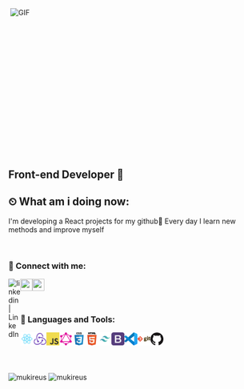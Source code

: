 <img align="right" alt="GIF" src="https://github.com/abhisheknaiidu/abhisheknaiidu/blob/master/code.gif?raw=true" width="500" height="320" />

## Front-end Developer 🚀




## ⏲ What am i doing now:
I'm developing a  React projects for my github🚀
Every day I learn new methods and improve myself


<br />

### 📩 Connect with me:

[<img align="left" alt="linkedin | LinkedIn" width="24px" src="https://raw.githubusercontent.com/peterthehan/peterthehan/master/assets/linkedin.svg" />][linkedin]
[<img align="left" height="24" width="24" src="https://cdn.jsdelivr.net/npm/simple-icons@v4/icons/twitter.svg" />][twitter]
[<img align="left" height="24" width="24" src="https://cdn.jsdelivr.net/npm/simple-icons@v4/icons/gmail.svg" />][gmail]


<br />


[twitter]: https://twitter.com/rkdevop
[linkedin]: www.linkedin.com/in/rahmi-köse
[gmail]: mailto:rahmikse19@gmail.com
<br />

### 🔧 Languages and Tools:


[<img align="left" alt="React" width="26px" src="https://raw.githubusercontent.com/github/explore/cebd63002168a05a6a642f309227eefeccd92950/topics/react/react.png"/>][react]
[<img align="left" alt="redux" width="26px" src="https://raw.githubusercontent.com/github/explore/cebd63002168a05a6a642f309227eefeccd92950/topics/redux/redux.png"/>][redux]
[<img align="left" alt="JavaScript" width="26px" src="https://raw.githubusercontent.com/github/explore/cebd63002168a05a6a642f309227eefeccd92950/topics/javascript/javascript.png"/>][JavaScript]
[<img align="left" alt="Grqphql" width="26px" src="https://raw.githubusercontent.com/github/explore/cebd63002168a05a6a642f309227eefeccd92950/topics/graphql/graphql.png"/>][graphql]
[<img align="left" alt="CSS" width="26px" src="https://raw.githubusercontent.com/github/explore/cebd63002168a05a6a642f309227eefeccd92950/topics/css/css.png"/>][css]
[<img align="left" alt="HTML" width="26px" src="https://raw.githubusercontent.com/github/explore/cebd63002168a05a6a642f309227eefeccd92950/topics/html/html.png"/>][html]
[<img align="left" alt="Tailwind-css" width="26px" src="https://raw.githubusercontent.com/github/explore/cebd63002168a05a6a642f309227eefeccd92950/topics/tailwind/tailwind.png"/>][tailwind]
[<img align="left" alt="Bootstrap" width="26px" src="https://raw.githubusercontent.com/github/explore/cebd63002168a05a6a642f309227eefeccd92950/topics/bootstrap/bootstrap.png"/>][bootstrap]
[<img align="left" alt="Visual Studio Code" width="26px" src="https://raw.githubusercontent.com/github/explore/80688e429a7d4ef2fca1e82350fe8e3517d3494d/topics/visual-studio-code/visual-studio-code.png" />][vsCode]
[<img align="left" alt="Git" width="26px" src="https://raw.githubusercontent.com/github/explore/80688e429a7d4ef2fca1e82350fe8e3517d3494d/topics/git/git.png" />][git]
[<img align="left" alt="GitHub" width="26px" src="https://raw.githubusercontent.com/github/explore/78df643247d429f6cc873026c0622819ad797942/topics/github/github.png" />][github]
<br />

[react]: https://tr.reactjs.org/
[redux]: https://redux.js.org/
[JavaScript]:https://www.javascript.com/
[graphql]:https://www.apollographql.com/
[vsCode]: https://code.visualstudio.com/
[git]: https://git-scm.com/
[github]: https://github.com/rahmikse
[css]:https://www.w3schools.com/css/
[html]:https://www.w3schools.com/html/
[tailwind]:https://tailwindcss.com/
[bootstrap]:https://getbootstrap.com/
<br />
<br />

<img height="180em" align="center" src="https://github-readme-stats.vercel.app/api?username=rahmikse&show_icons=true&locale=en&theme=algolia&include_all_commits=true&count_private=true" alt="mukireus"/>
  <img height="180em" align="center" src="https://github-readme-stats.vercel.app/api/top-langs?username=rahmikse&show_icons=true&locale=en&layout=compact&langs_count=8&theme=algolia" alt="mukireus"/>
